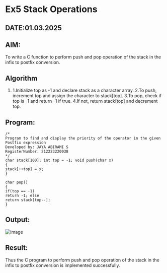 # Ex5 Stack Operations
## DATE:01.03.2025
## AIM:
To write a C function to perform push and pop operation of the stack in the infix to postfix conversion.

## Algorithm
1. 1.Initialize top as -1 and declare stack as a character array.
2.To push, increment top and assign the character to stack[top].
3.To pop, check if top is -1 and return -1 if true.
4.If not, return stack[top] and decrement top.
  
## Program:
```
/*
Program to find and display the priority of the operator in the given Postfix expression
Developed by: JAYA ABIRAMI S
RegisterNumber: 212223220038
*/
char stack[100]; int top = -1; void push(char x)
{
stack[++top] = x;
}

char pop()
{
if(top == -1)
return -1; else
return stack[top--];
}
```

## Output:

![image](https://github.com/user-attachments/assets/b7ea31c0-cac8-4a63-8a75-6c165b3e39ff)


## Result:
Thus the C program to perform push and pop operation of the stack in the infix to postfix conversion is implemented successfully.
